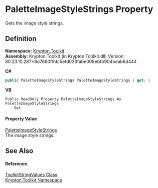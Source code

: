 # PaletteImageStyleStrings Property


Gets the image style strings.



## Definition
**Namespace:** <a href="79d2eac2-21f4-54ff-7552-b20c33c30600.md">Krypton.Toolkit</a>  
**Assembly:** Krypton.Toolkit (in Krypton.Toolkit.dll) Version: 80.23.10.287+8d7660f9dc5efd033fabe008ebfb904beab6d444

**C#**
``` C#
public PaletteImageStyleStrings PaletteImageStyleStrings { get; }
```
**VB**
``` VB
Public ReadOnly Property PaletteImageStyleStrings As PaletteImageStyleStrings
	Get
```



#### Property Value
<a href="c3961ef2-8b5d-fd45-18a2-ffa861fa9cd0.md">PaletteImageStyleStrings</a>  
The image style strings.

## See Also


#### Reference
<a href="17eaa1c0-4744-e2c6-9ebe-b78766940617.md">ToolkitStringValues Class</a>  
<a href="79d2eac2-21f4-54ff-7552-b20c33c30600.md">Krypton.Toolkit Namespace</a>  

